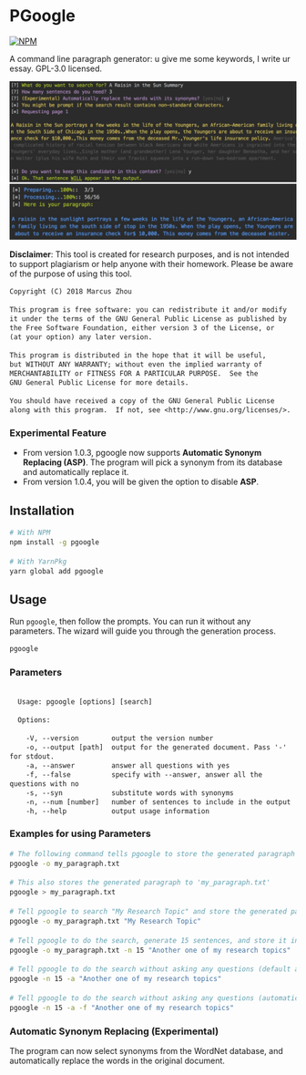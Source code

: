 PGoogle
=======

[![NPM](https://nodei.co/npm/pgoogle.png)](https://nodei.co/npm/pgoogle/)

A command line paragraph generator: u give me some keywords, I write ur essay. GPL-3.0 licensed.

![ScreenShot #1](screenshots/screenshot_1.jpg)
![ScreenShot #2](screenshots/screenshot_2.jpg)

**Disclaimer**: This tool is created for research purposes, and is not intended to support
plagiarism or help anyone with their homework. Please be aware of the purpose of using this tool.

    Copyright (C) 2018 Marcus Zhou
    
    This program is free software: you can redistribute it and/or modify
    it under the terms of the GNU General Public License as published by
    the Free Software Foundation, either version 3 of the License, or
    (at your option) any later version.
    
    This program is distributed in the hope that it will be useful,
    but WITHOUT ANY WARRANTY; without even the implied warranty of
    MERCHANTABILITY or FITNESS FOR A PARTICULAR PURPOSE.  See the
    GNU General Public License for more details.
    
    You should have received a copy of the GNU General Public License
    along with this program.  If not, see <http://www.gnu.org/licenses/>.

### Experimental Feature
* From version 1.0.3, pgoogle now supports **Automatic Synonym Replacing (ASP)**. The program will
    pick a synonym from its database and automatically replace it.
* From version 1.0.4, you will be given the option to disable **ASP**.

## Installation

```bash
# With NPM
npm install -g pgoogle

# With YarnPkg
yarn global add pgoogle
```

## Usage

Run `pgoogle`, then follow the prompts. You can run it without any parameters.
The wizard will guide you through the generation process.

```bash
pgoogle
```

### Parameters

```

  Usage: pgoogle [options] [search]

  Options:

    -V, --version        output the version number
    -o, --output [path]  output for the generated document. Pass '-' for stdout.
    -a, --answer         answer all questions with yes
    -f, --false          specify with --answer, answer all the questions with no
    -s, --syn            substitute words with synonyms
    -n, --num [number]   number of sentences to include in the output
    -h, --help           output usage information

```

### Examples for using Parameters

```bash
# The following command tells pgoogle to store the generated paragraph to 'my_paragraph.txt'
pgoogle -o my_paragraph.txt

# This also stores the generated paragraph to 'my_paragraph.txt'
pgoogle > my_paragraph.txt

# Tell pgoogle to search "My Research Topic" and store the generated paragraph in 'my_paragraph.txt'
pgoogle -o my_paragraph.txt "My Research Topic"

# Tell pgoogle to do the search, generate 15 sentences, and store it in 'my_paragraph.txt'
pgoogle -o my_paragraph.txt -n 15 "Another one of my research topics"

# Tell pgoogle to do the search without asking any questions (default answer YES)
pgoogle -n 15 -a "Another one of my research topics"

# Tell pgoogle to do the search without asking any questions (automatically answer NO if '-f' is specified)
pgoogle -n 15 -a -f "Another one of my research topics"
```

### Automatic Synonym Replacing (Experimental)

The program can now select synonyms from the WordNet database, and automatically
replace the words in the original document.
